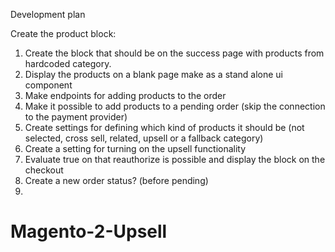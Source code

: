 Development plan

Create the product block: 

1. Create the block that should be on the success page with products from hardcoded category.
2. Display the products on a blank page make as a stand alone ui component
3. Make endpoints for adding products to the order
4. Make it possible to add products to a pending order (skip the connection to the payment provider)
5. Create settings for defining which kind of products it should be (not selected, cross sell, related, upsell or a fallback category)
6. Create a setting for turning on the upsell functionality
7. Evaluate true on that reauthorize is possible and display the block on the checkout
8. Create a new order status? (before pending)
9. 
# Magento-2-Upsell
